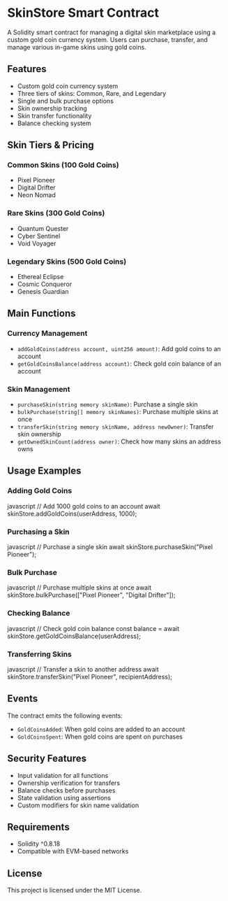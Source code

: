 # SkinStore Smart Contract

A Solidity smart contract for managing a digital skin marketplace using a custom gold coin currency system. Users can purchase, transfer, and manage various in-game skins using gold coins.

## Features

- Custom gold coin currency system
- Three tiers of skins: Common, Rare, and Legendary
- Single and bulk purchase options
- Skin ownership tracking
- Skin transfer functionality
- Balance checking system

## Skin Tiers & Pricing

### Common Skins (100 Gold Coins)

- Pixel Pioneer
- Digital Drifter
- Neon Nomad

### Rare Skins (300 Gold Coins)

- Quantum Quester
- Cyber Sentinel
- Void Voyager

### Legendary Skins (500 Gold Coins)

- Ethereal Eclipse
- Cosmic Conqueror
- Genesis Guardian

## Main Functions

### Currency Management

- `addGoldCoins(address account, uint256 amount)`: Add gold coins to an account
- `getGoldCoinsBalance(address account)`: Check gold coin balance of an account

### Skin Management

- `purchaseSkin(string memory skinName)`: Purchase a single skin
- `bulkPurchase(string[] memory skinNames)`: Purchase multiple skins at once
- `transferSkin(string memory skinName, address newOwner)`: Transfer skin ownership
- `getOwnedSkinCount(address owner)`: Check how many skins an address owns

## Usage Examples

### Adding Gold Coins

javascript
// Add 1000 gold coins to an account
await skinStore.addGoldCoins(userAddress, 1000);

### Purchasing a Skin

javascript
// Purchase a single skin
await skinStore.purchaseSkin("Pixel Pioneer");

### Bulk Purchase

javascript
// Purchase multiple skins at once
await skinStore.bulkPurchase(["Pixel Pioneer", "Digital Drifter"]);

### Checking Balance

javascript
// Check gold coin balance
const balance = await skinStore.getGoldCoinsBalance(userAddress);

### Transferring Skins

javascript
// Transfer a skin to another address
await skinStore.transferSkin("Pixel Pioneer", recipientAddress);

## Events

The contract emits the following events:

- `GoldCoinsAdded`: When gold coins are added to an account
- `GoldCoinsSpent`: When gold coins are spent on purchases

## Security Features

- Input validation for all functions
- Ownership verification for transfers
- Balance checks before purchases
- State validation using assertions
- Custom modifiers for skin name validation

## Requirements

- Solidity ^0.8.18
- Compatible with EVM-based networks

## License

This project is licensed under the MIT License.
